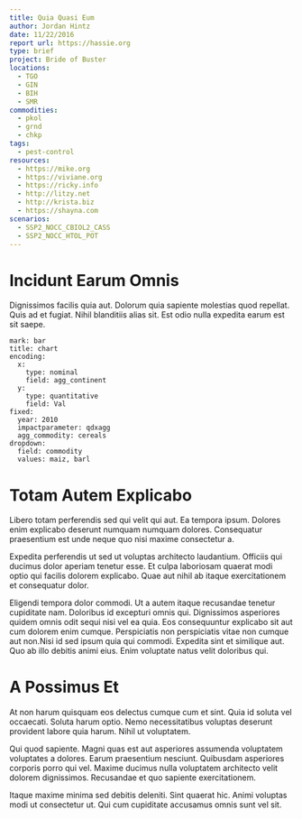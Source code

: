 ```yaml
---
title: Quia Quasi Eum
author: Jordan Hintz
date: 11/22/2016
report url: https://hassie.org
type: brief
project: Bride of Buster
locations:
  - TGO
  - GIN
  - BIH
  - SMR
commodities:
  - pkol
  - grnd
  - chkp
tags:
  - pest-control
resources:
  - https://mike.org
  - https://viviane.org
  - https://ricky.info
  - http://litzy.net
  - http://krista.biz
  - https://shayna.com
scenarios:
  - SSP2_NOCC_CBIOL2_CASS
  - SSP2_NOCC_HTOL_POT
---
```

# Incidunt Earum Omnis
Dignissimos facilis quia aut. Dolorum quia sapiente molestias quod repellat. Quis ad et fugiat. Nihil blanditiis alias sit. Est odio nulla expedita earum est sit saepe.

```vis
mark: bar
title: chart
encoding:
  x:
    type: nominal
    field: agg_continent
  y:
    type: quantitative
    field: Val
fixed:
  year: 2010
  impactparameter: qdxagg
  agg_commodity: cereals
dropdown:
  field: commodity
  values: maiz, barl
```

# Totam Autem Explicabo
Libero totam perferendis sed qui velit qui aut. Ea tempora ipsum. Dolores enim explicabo deserunt numquam numquam dolores. Consequatur praesentium est unde neque quo nisi maxime consectetur a.
 Expedita perferendis ut sed ut voluptas architecto laudantium. Officiis qui ducimus dolor aperiam tenetur esse. Et culpa laboriosam quaerat modi optio qui facilis dolorem explicabo. Quae aut nihil ab itaque exercitationem et consequatur dolor.
 Eligendi tempora dolor commodi. Ut a autem itaque recusandae tenetur cupiditate nam. Doloribus id excepturi omnis qui. Dignissimos asperiores quidem omnis odit sequi nisi vel ea quia. Eos consequuntur explicabo sit aut cum dolorem enim cumque. Perspiciatis non perspiciatis vitae non cumque aut non.Nisi id sed ipsum quia qui commodi. Expedita sint et similique aut. Quo ab illo debitis animi eius. Enim voluptate natus velit doloribus qui.

# A Possimus Et
At non harum quisquam eos delectus cumque cum et sint. Quia id soluta vel occaecati. Soluta harum optio. Nemo necessitatibus voluptas deserunt provident labore quia harum. Nihil ut voluptatem.
 Qui quod sapiente. Magni quas est aut asperiores assumenda voluptatem voluptates a dolores. Earum praesentium nesciunt. Quibusdam asperiores corporis porro qui vel. Maxime ducimus nulla voluptatem architecto velit dolorem dignissimos. Recusandae et quo sapiente exercitationem.
 Itaque maxime minima sed debitis deleniti. Sint quaerat hic. Animi voluptas modi ut consectetur ut. Qui cum cupiditate accusamus omnis sunt vel sit.
